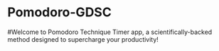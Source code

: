 # Pomodoro-GDSC
#Welcome to Pomodoro Technique Timer app, a scientifically-backed method designed to supercharge your productivity!

